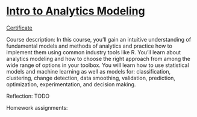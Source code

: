 # [Intro to Analytics Modeling](https://omscs.gatech.edu/isye-6501-intro-analytics-modeling)

[Certificate](ISYE6501xCertificate.pdf)

Course description: In this course, you’ll gain an intuitive understanding of fundamental models and methods of analytics and practice how to implement them using common industry tools like R. You’ll learn about analytics modeling and how to choose the right approach from among the wide range of options in your toolbox. You will learn how to use statistical models and machine learning as well as models for: classification, clustering, change detection, data smoothing, validation, prediction, optimization, experimentation, and decision making.

Reflection: TODO

Homework assignments: 

